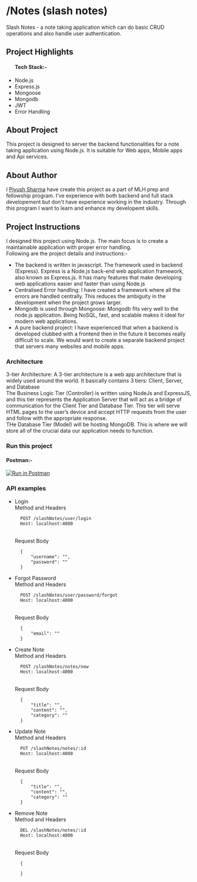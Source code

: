 # /Notes (slash notes)

Slash Notes - a note taking application which can do basic CRUD operations and also handle user authentication.

## Project Highlights

<ul>
  <h4>Tech Stack:-</h4>
  <li>Node.js</li>
  <li>Express.js</li>
  <li>Mongoose</li>
  <li>Mongodb</li>
  <li>JWT</li>
  <li>Error Handling</li>
</ul>

## About Project
This project is designed to server the backend functionalities for a note taking application using Node.js. It is suitable for Web apps, Mobile apps and Api services.

## About Author
I <a href="www.piyusharmap.com">Piyush Sharma</a> have create this project as a part of MLH prep and fellowship program. 
I've experience with both backend and full stack developement but don't have experience working in the industry. 
Through this program I want to learn and enhance my developemt skills.

## Project Instructions
I designed this project using Node.js. The main focus is to create a maintainable application with proper error handling.
<br />Following are the project details and instructions:-
<ul>
<li>The backend is written in javascript. The framework used in backend (Express). Express is a Node.js back-end web application framework, also known as Express.js. It has many features that make developing web applications easier and faster than using Node.js</li>
<li>Centralised Error handling: I have created a framework where all the errors are handled centrally. This reduces the ambiguity in the development when the project grows larger.</li>
<li>Mongodb is used through Mongoose: Mongodb fits very well to the node.js application. Being NoSQL, fast, and scalable makes it ideal for modern web applications.</li>
<li>A pure backend project: I have experienced that when a backend is developed clubbed with a frontend then in the future it becomes really difficult to scale. We would want to create a separate backend project that servers many websites and mobile apps.</li>
</ul>

### Architecture
3-tier Architecture: A 3-tier architecture is a web app architecture that is widely used around the world. It basically contains 3 tiers: Client, Server, and Database
<br />The Business Logic Tier (Controller) is written using NodeJs and ExpressJS, and this tier represents the Application Server that will act as a bridge of communication for the Client Tier and Database Tier. This tier will serve HTML pages to the user’s device and accept HTTP requests from the user and follow with the appropriate response.
<br />THe Database Tier (Model) will be hosting MongoDB. This is where we will store all of the crucial data our application needs to function.

### Run this project
#### Postman:- 
[![Run in Postman](https://run.pstmn.io/button.svg)](https://app.getpostman.com/run-collection/19675807-479ddd7d-7a4d-42a0-9e98-feb51a656b46?action=collection%2Ffork&collection-url=entityId%3D19675807-479ddd7d-7a4d-42a0-9e98-feb51a656b46%26entityType%3Dcollection%26workspaceId%3De660f745-89a5-4506-add1-50f07cefadf1)

### API examples
<ul>

  <li>Login</li>  
Method and Headers

      POST /slashNotes/user/login
      Host: localhost:4000
  
<br />  
Request Body

      {
          "username": "",
          "password": ""
      }
    
   <li>Forgot Password</li>
Method and Headers
    
      POST /slashNotes/user/password/forgot
      Host: localhost:4000
  
<br />
Request Body

      {
          "email": ""
      }
      
  <li>Create Note</li>
Method and Headers

      POST /slashNotes/notes/new
      Host: localhost:4000
  
<br />
Request Body

      {
          "title": "",
          "content": "",
          "category": ""
      }
      
  <li>Update Note</li>
Method and Headers

      PUT /slashNotes/notes/:id
      Host: localhost:4000
  
<br />
Request Body

      {
          "title": "",
          "content": "",
          "category": ""
      }
      
   <li>Remove Note</li>
Method and Headers

      DEL /slashNotes/notes/:id
      Host: localhost:4000
  
<br />
Request Body

      {
          
      }
</ul>
